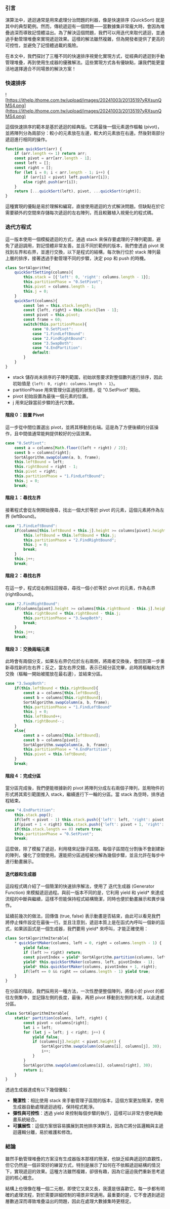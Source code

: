### **引言**
演算法中，遞迴通常是用來處理分治問題的利器，像是快速排序 (QuickSort) 就是其中的典型範例。然而，傳統遞迴有一個問題——當數據集非常龐大時，會因為堆疊過深而導致記憶體溢出。為了解決這個問題，我們可以用迭代來取代遞迴，並通過手動管理堆疊來實現遞迴效果。這樣的解法雖然複雜，但為開發者提供了更高的可控性，並避免了記憶體過載的風險。

在本文中，我們探討了三種不同的快速排序視覺化實現方式，從經典的遞迴到手動管理堆疊，再到使用生成器的優雅解法。這些實現方式各有優缺點，讓我們能更靈活地選擇適合不同場景的解決方案！

### 快速排序
![https://ithelp.ithome.com.tw/upload/images/20241003/20135197yRXsunQMS4.png](https://ithelp.ithome.com.tw/upload/images/20241003/20135197yRXsunQMS4.png)

這個快速排序的範本是基於遞迴的經典版。它將最後一個元素選作樞軸 (pivot)，並將陣列分為兩部分：較小的元素放在左邊，較大的元素放在右邊。然後對兩部分遞迴進行相同的操作。
```javascript
function quickSort(arr) {
    if (arr.length <= 1) return arr;
    const pivot = arr[arr.length - 1];
    const left = [];
    const right = [];
    for (let i = 0; i < arr.length - 1; i++) {
        if (arr[i] < pivot) left.push(arr[i]);
        else right.push(arr[i]);
    }
    return [...quickSort(left), pivot, ...quickSort(right)];
}
```
這種實現的優點是易於理解和編寫，直接使用遞迴的方式解決問題。但缺點在於它需要額外的空間來存儲每次遞迴的左右陣列，而且較難植入視覺化的程式碼。

### 迭代方程式
這一版本使用一個模擬遞迴的方式，通過 stack 來保存要處理的子陣列範圍，避免了遞迴調用，對記憶體非常友善。並且不同於範例的版本，我們會透過 pivot 來找到左界和右界，並進行交換，以下是程式的結構，每次執行位於 stack 陣列最上層的排序，接著透過手動管理不同的步驟，決定 pop 和 push 的時機。
```javascript
class SortAlgorithm{
    quickSortSetting(columns){
        this.stack = [{'left': 0, 'right': columns.length - 1}];
        this.partitionPhase = "0.SetPivot";
        this.pivot = columns.length - 1;
        this.j = 0;
    }
    quickSort(columns){
        const len = this.stack.length;
        const {left, right} = this.stack[len - 1];
        const pivot = this.pivot;
        const frame = 60;
        switch(this.partitionPhase){
            case "0.SetPivot":
            case "1.FindLeftBound":
            case "2.FindRightBound":
            case "3.SwapBoth":
            case "4.EndPartition":
            default:
        }
    }
}
```
* stack 儲存尚未排序的子陣列範圍，初始狀態要求對整個數列進行排序，因此初始值是 ```{left: 0, right: columns.length - 1}```。
* partitionPhase 用來管理分區過程的狀態，從 "0.SetPivot" 開始。
* pivot 初始設置為最後一個元素的位置。
* j 用來記錄當前步驟的迭代次數。

#### 階段０：設置 Pivot
這一步從中間位置選出 pivot，並將其移動到右端。這是為了方便後續的分區操作，且中間值通常能夠提供較好的分區效果。
```javascript
case "0.SetPivot":
    const a = columns[Math.floor((left + right) / 2)];
    const b = columns[right];
    SortAlgorithm.swapColumn(a, b, frame);
    this.leftBound = left;
    this.rightBound = right - 1;
    this.pivot = right;
    this.partitionPhase = "1.FindLeftBound";
    this.j = 0;
    break;
```

#### 階段１：尋找左界
接著程式會從左側開始搜尋，找出一個大於等於 pivot 的元素，這個元素將作為左界 (leftBound)。
```javascript
case "1.FindLeftBound":
    if(columns[this.leftBound + this.j].height >= columns[pivot].height){
        this.leftBound = this.leftBound + this.j;
        this.partitionPhase = "2.FindRightBound";
        this.j = 0;
        break;
    }
    this.j++;
    break;
```

#### 階段２：尋找右界
在這一步，程式從右側往回搜尋，尋找一個小於等於 pivot 的元素，作為右界 (rightBound)。
```javascript
case "2.FindRightBound":
    if(columns[pivot].height >= columns[this.rightBound - this.j].height || this.rightBound - this.j <= this.leftBound){
        this.rightBound = this.rightBound - this.j;
        this.partitionPhase = "3.SwapBoth";
        break;
    }
    this.j++;
    break;
```

#### 階段３：交換兩端元素
此時會有兩個分支，如果左右界仍位於左右兩側，將兩者交換後，會回到第一步重新尋找新的左右界；反之，當左右界交錯，表示已經分區完畢，此時將樞軸和左界交換（樞軸一開始被擺放在最右邊），並結束分區。
```javascript
case "3.SwapBoth":
    if(this.leftBound < this.rightBound){
        const a = columns[this.leftBound];
        const b = columns[this.rightBound];
        SortAlgorithm.swapColumn(a, b, frame);
        this.partitionPhase = "1.FindLeftBound"
        this.j = 0;
        this.leftBound++;
        this.rightBound--;
    }
    else{
        const a = columns[this.leftBound];
        const b = columns[pivot];
        SortAlgorithm.swapColumn(a, b, frame);
        this.partitionPhase = "4.EndPartition";
        this.pivot = this.leftBound;
    }
    break;
```

#### 階段４：完成分區
當分區完成後，我們便能根據新的 pivot 將陣列分成左右兩個子陣列，並用物件的形式將其索引範圍推入 stack，繼續進行下一輪的分區。當 stack 為空時，排序過程結束。
```javascript
case "4.EndPartition":
    this.stack.pop();
    if(left < pivot - 1) this.stack.push({'left': left, 'right': pivot - 1});
    if(pivot + 1 < right) this.stack.push({'left': pivot + 1, 'right': right});
    if(this.stack.length == 0) return true;
    this.partitionPhase = "0.SetPivot";
    break;
```

這麼做，除了模擬了遞迴，利用棧來記錄子區間。每個子區間在分割後不會創建新的陣列，優化了空間使用。還能把分區過程被分解為幾個步驟，並且允許在每步中進行動畫展示。

#### 迭代器和生成器
這段程式碼介紹了一個簡潔的快速排序解法，使用了 迭代生成器 (Generator Function) 來模擬遞迴過程。與前一版本不同的是，它利用 yield 和 yield* 來達成流程的中斷與繼續，這樣不但能保持程式結構簡潔，同時也便於動畫展示和異步操作。

延續前幾次的做法，回傳值 (true, false) 表示動畫是否結束，由此可以看見我們將停止條件設定在最後一行。並且注意到，遞迴本質上是在函式內呼叫一個新的函式，如果該函式是一個生成器，我們要用 yield* 來呼叫，才能正確使用：
```javascript
class SortAlgorithmIterable{
    * quickSortMaker(columns, left = 0, right = columns.length - 1) {
        yield false;
        if (left >= right) return;
        const pivotIndex = yield* SortAlgorithm.partition(columns, left, right);
        yield* this.quickSortMaker(columns, left, pivotIndex - 1);
        yield* this.quickSortMaker(columns, pivotIndex + 1, right);
        if(left == 0 && right == columns.length - 1) yield true;
    }
}
```
在分區的階段，我們採用另一種方法，一次性歷便整個陣列，將值小於 pivot 的都往左側集中，並記錄左側的長度，最後，再把 pivot 移動到左側的末尾，以此達成分區。
```javascript
class SortAlgorithmIterable{
    static* partition(columns, left, right) {
        const pivot = columns[right];
        let i = left;
        for (let j = left; j < right; j++) {
            yield false;
            if (columns[j].height < pivot.height) {
                SortAlgorithm.swapColumn(columns[i], columns[j], 30);
                i++;
            }
        }
        SortAlgorithm.swapColumn(columns[i], columns[right], 30);
        return i;
    }
}
```
透過生成器達成有以下幾個優點：
* **簡潔性**：相比使用 stack 來手動管理子區間的版本，這個方案更加簡潔，使用生成器自動處理遞迴過程，保持程式乾淨。
* **彈性與可控性**：透過 yield 來控制每個步驟的執行，這樣可以非常方便地與動畫系統結合。
* **可擴展性**：這個方案很容易擴展到其他排序演算法，因為它將分區邏輯與主遞迴邏輯分離，易於維護和修改。

### **結論**
雖然手動管理堆疊的方案沒有生成器版本那樣的簡潔，也缺乏經典遞迴的直觀性，但它仍然是一個非常好的練習方式，特別是展示了如何在不依賴遞迴結構的情況下，實現遞迴的效果。這種方法雖然複雜，卻很有趣，因為它逼迫我們重新思考遞迴的核心概念。

結構上也很像在種一個二元樹，即使它又臭又長，我還是很喜歡它。每一步都有明確的處理流程，對於需要詳細控制的場景非常適用。最重要的是，它不會遇到遞迴層數過深而導致堆疊溢出的問題，因此在處理大數據集時更穩定。